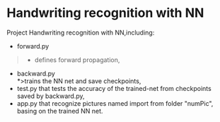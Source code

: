 # Handwriting recognition with NN
Project Handwriting recognition with NN,including:  
* forward.py 
>* defines forward propagation,  
* backward.py  
*>trains the NN net and save checkpoints,  
* test.py that tests the accuracy of the trained-net from checkpoints saved by backward.py,   
* app.py that recognize pictures named import from folder "numPic", basing on the trained NN net.  
